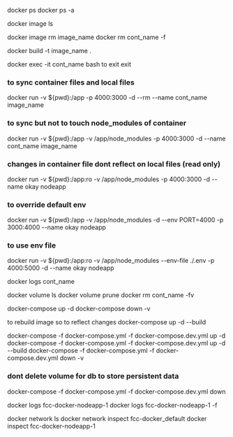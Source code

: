  docker ps
 docker ps -a

 docker image ls

 docker image rm image_name
 docker rm cont_name -f

 docker build -t image_name .

 docker exec -it cont_name bash
 to exit exit

### to sync container files and local files 
 docker run -v ${pwd}:/app -p 4000:3000 -d --rm --name cont_name image_name

### to sync but not to touch node_modules of container
 docker run -v ${pwd}:/app -v /app/node_modules -p 4000:3000 -d --name cont_name image_name

### changes in container file dont reflect on local files (read only)
docker run -v ${pwd}:/app:ro -v /app/node_modules -p 4000:3000 -d --name okay nodeapp

### to override default env 
docker run -v ${pwd}:/app -v /app/node_modules -d --env PORT=4000 -p 3000:4000 --name okay nodeapp

### to use env file
docker run -v ${pwd}:/app:ro -v /app/node_modules --env-file ./.env -p 4000:5000 -d --name okay nodeapp

docker logs cont_name

docker volume ls
docker volume prune
docker rm cont_name -fv

docker-compose up -d
docker-compose down -v

to rebuild image so to reflect changes
docker-compose up -d --build

docker-compose -f docker-compose.yml -f docker-compose.dev.yml up -d
docker-compose -f docker-compose.yml -f docker-compose.dev.yml up -d --build
docker-compose -f docker-compose.yml -f docker-compose.dev.yml down -v

### dont delete volume for db to store persistent data
docker-compose -f docker-compose.yml -f docker-compose.dev.yml down

docker logs fcc-docker-nodeapp-1
docker logs fcc-docker-nodeapp-1 -f

docker network ls
docker network inspect fcc-docker_default
docker inspect fcc-docker-nodeapp-1
